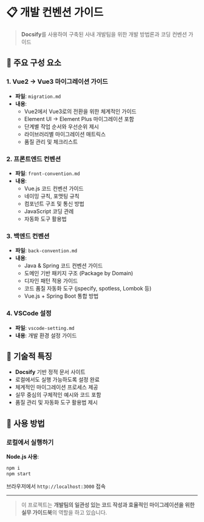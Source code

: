 # 📋 개발 컨벤션 가이드

> **Docsify**를 사용하여 구축된 사내 개발팀을 위한 개발 방법론과 코딩 컨벤션 가이드

## 🎯 주요 구성 요소

### 1. Vue2 → Vue3 마이그레이션 가이드

- **파일**: `migration.md`
- **내용**:
  - Vue2에서 Vue3로의 전환을 위한 체계적인 가이드
  - Element UI → Element Plus 마이그레이션 포함
  - 단계별 작업 순서와 우선순위 제시
  - 라이브러리별 마이그레이션 매트릭스
  - 품질 관리 및 체크리스트

### 2. 프론트엔드 컨벤션

- **파일**: `front-convention.md`
- **내용**:
  - Vue.js 코드 컨벤션 가이드
  - 네이밍 규칙, 포맷팅 규칙
  - 컴포넌트 구조 및 통신 방법
  - JavaScript 코딩 관례
  - 자동화 도구 활용법

### 3. 백엔드 컨벤션

- **파일**: `back-convention.md`
- **내용**:
  - Java & Spring 코드 컨벤션 가이드
  - 도메인 기반 패키지 구조 (Package by Domain)
  - 디자인 패턴 적용 가이드
  - 코드 품질 자동화 도구 (jspecify, spotless, Lombok 등)
  - Vue.js + Spring Boot 통합 방법

### 4. VSCode 설정

- **파일**: `vscode-setting.md`
- **내용**: 개발 환경 설정 가이드

## 🚀 기술적 특징

- **Docsify** 기반 정적 문서 사이트
- 로컬에서도 실행 가능하도록 설정 완료
- 체계적인 마이그레이션 프로세스 제공
- 실무 중심의 구체적인 예시와 코드 포함
- 품질 관리 및 자동화 도구 활용법 제시

## 📖 사용 방법

### 로컬에서 실행하기

**Node.js 사용**:

```bash
npm i
npm start
```

브라우저에서 `http://localhost:3000` 접속

---

> 이 프로젝트는 **개발팀의 일관성 있는 코드 작성과 효율적인 마이그레이션을 위한 실무 가이드북**의 역할을 하고 있습니다.
